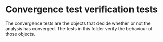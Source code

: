 # Convergence test verification tests

The convergence tests are the objects that decide whether or not the analysis has converged. The tests in this folder verify the behaviour of those objects.
